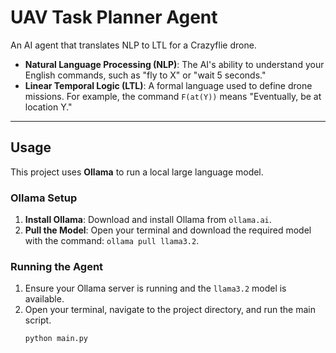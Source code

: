 # UAV Task Planner Agent

An AI agent that translates NLP to LTL for a Crazyflie drone.

* **Natural Language Processing (NLP)**: The AI's ability to understand your English commands, such as "fly to X" or "wait 5 seconds."
* **Linear Temporal Logic (LTL)**: A formal language used to define drone missions. For example, the command `F(at(Y))` means "Eventually, be at location Y."

-----

## Usage

This project uses **Ollama** to run a local large language model.

### Ollama Setup

1.  **Install Ollama**: Download and install Ollama from `ollama.ai`.
2.  **Pull the Model**: Open your terminal and download the required model with the command: `ollama pull llama3.2`.

### Running the Agent

1.  Ensure your Ollama server is running and the `llama3.2` model is available.
2.  Open your terminal, navigate to the project directory, and run the main script.
    ```bash
    python main.py
    ```
